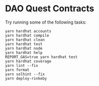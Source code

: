 # DAO Quest Contracts

Try running some of the following tasks:

```shell
yarn hardhat accounts
yarn hardhat compile
yarn hardhat clean
yarn hardhat test
yarn hardhat node
yarn hardhat help
REPORT_GAS=true yarn hardhat test
yarn hardhat coverage
yarn lint --fix
yarn format
yarn solhint --fix
yarn deploy-rinkeby
```
